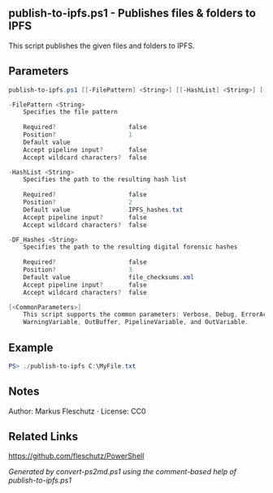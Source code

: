 ## publish-to-ipfs.ps1 - Publishes files & folders to IPFS

This script publishes the given files and folders to IPFS.

## Parameters
```powershell
publish-to-ipfs.ps1 [[-FilePattern] <String>] [[-HashList] <String>] [[-DF_Hashes] <String>] [<CommonParameters>]

-FilePattern <String>
    Specifies the file pattern
    
    Required?                    false
    Position?                    1
    Default value                
    Accept pipeline input?       false
    Accept wildcard characters?  false

-HashList <String>
    Specifies the path to the resulting hash list
    
    Required?                    false
    Position?                    2
    Default value                IPFS_hashes.txt
    Accept pipeline input?       false
    Accept wildcard characters?  false

-DF_Hashes <String>
    Specifies the path to the resulting digital forensic hashes
    
    Required?                    false
    Position?                    3
    Default value                file_checksums.xml
    Accept pipeline input?       false
    Accept wildcard characters?  false

[<CommonParameters>]
    This script supports the common parameters: Verbose, Debug, ErrorAction, ErrorVariable, WarningAction, 
    WarningVariable, OutBuffer, PipelineVariable, and OutVariable.
```

## Example
```powershell
PS> ./publish-to-ipfs C:\MyFile.txt

```

## Notes
Author: Markus Fleschutz · License: CC0

## Related Links
https://github.com/fleschutz/PowerShell

*Generated by convert-ps2md.ps1 using the comment-based help of publish-to-ipfs.ps1*
